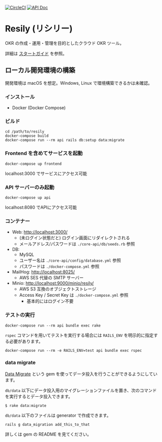 [![CircleCI](https://circleci.com/gh/Resily/resily.svg?style=shield&circle-token=2c0dc0552d295856e1e80cc81633b7f7c5e27695)](https://circleci.com/gh/Resily/resily)
[![API Doc](https://img.shields.io/badge/API%20Doc-here-green.svg)](https://circleci.com/api/v1.1/project/github/Resily/resily/latest/artifacts/0/home/circleci/repo/core-api/docs/api/index.html?&branch=master&filter=successful)
# Resily (リシリー)

OKR の作成・運用・管理を目的としたクラウド OKR ツール。

詳細は [スタートガイド](https://github.com/Resily/resily/wiki/%E3%82%B9%E3%82%BF%E3%83%BC%E3%83%88%E3%82%AC%E3%82%A4%E3%83%89) を参照。

## ローカル開発環境の構築

開発環境は macOS を想定。Windows, Linux で環境構築できるかは未確認。

### インストール

- Docker (Docker Compose)

### ビルド

```
cd /path/to/resily
docker-compose build
docker-compose run --rm api rails db:setup data:migrate
```

### Frontend を含めてサービスを起動

```
docker-compose up frontend
```

localhost:3000 でサービスにアクセス可能

### API サーバーのみ起動

```
docker-compose up api
```

localhost:8080 でAPIにアクセス可能

### コンテナー

- Web: [http://localhost:3000/](http://localhost:3000/)
  - (未ログイン状態だと) ログイン画面にリダイレクトされる
  - メールアドレス/パスワードは `./core-api/db/seeds.rb` 参照
- DB:
  - MySQL
  - ユーザー名は `./core-api/config/database.yml` 参照
  - パスワードは `./docker-compose.yml` 参照
- MailHog: [http://localhost:8025/](http://localhost:8025/)
  - AWS SES 代替の SMTP サーバー
- Minio: [http://localhost:9000/minio/resily/](http://localhost:9000/minio/resily/)
  - AWS S3 互換のオブジェクトストレージ
  - Access Key / Secret Key は `./docker-compose.yml` 参照
    - 基本的にはログイン不要

### テストの実行

```
docker-compose run --rm api bundle exec rake
```

`rspec` コマンドを用いてテストを実行する場合には `RAILS_ENV` を明示的に指定する必要があります。

```
docker-compose run --rm -e RAILS_ENV=test api bundle exec rspec
```

### data migrate

[Data Migrate](https://github.com/ilyakatz/data-migrate) という gem を使ってデータ投入を行うことができるようにしています。

`db/data` 以下にデータ投入用のマイグレーションファイルを置き、次のコマンドを実行するとデータ投入できます。

```
$ rake data:migrate
```

`db/data` 以下のファイルは generator で作成できます。

```
rails g data_migration add_this_to_that
```

詳しくは gem の README を見てください。

